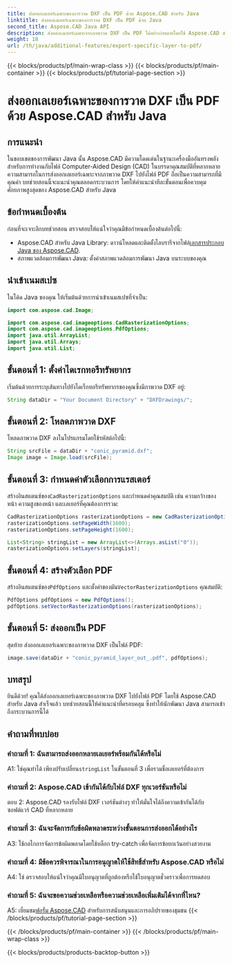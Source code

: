 ```yaml
---
title: ส่งออกเลเยอร์เฉพาะของการวาด DXF เป็น PDF ด้วย Aspose.CAD สำหรับ Java
linktitle: ส่งออกเลเยอร์เฉพาะของการวาด DXF เป็น PDF ด้วย Java
second_title: Aspose.CAD Java API
description: ส่งออกเลเยอร์เฉพาะจากภาพวาด DXF เป็น PDF ได้อย่างง่ายดายโดยใช้ Aspose.CAD สำหรับ Java ปฏิบัติตามคำแนะนำทีละขั้นตอนนี้เพื่อการผสานรวมที่ราบรื่น
weight: 18
url: /th/java/additional-features/export-specific-layer-to-pdf/
---
```


{{< blocks/products/pf/main-wrap-class >}}
{{< blocks/products/pf/main-container >}}
{{< blocks/products/pf/tutorial-page-section >}}

# ส่งออกเลเยอร์เฉพาะของการวาด DXF เป็น PDF ด้วย Aspose.CAD สำหรับ Java

## การแนะนำ

ในขอบเขตของการพัฒนา Java นั้น Aspose.CAD มีความโดดเด่นในฐานะเครื่องมืออันทรงพลังสำหรับการทำงานกับไฟล์ Computer-Aided Design (CAD) ในบรรดาคุณสมบัติที่หลากหลาย ความสามารถในการส่งออกเลเยอร์เฉพาะจากภาพวาด DXF ไปยังไฟล์ PDF ถือเป็นความสามารถที่มีคุณค่า บทช่วยสอนนี้จะแนะนำคุณตลอดกระบวนการ โดยให้คำแนะนำทีละขั้นตอนเพื่อควบคุมศักยภาพสูงสุดของ Aspose.CAD สำหรับ Java

## ข้อกำหนดเบื้องต้น

ก่อนที่จะเจาะลึกบทช่วยสอน ตรวจสอบให้แน่ใจว่าคุณมีข้อกำหนดเบื้องต้นต่อไปนี้:

-  Aspose.CAD สำหรับ Java Library: ดาวน์โหลดและติดตั้งไลบรารีจากไฟล์[เอกสารประกอบ Java ของ Aspose.CAD](https://reference.aspose.com/cad/java/).
- สภาพแวดล้อมการพัฒนา Java: ตั้งค่าสภาพแวดล้อมการพัฒนา Java บนระบบของคุณ

## นำเข้าเนมสเปซ

ในโค้ด Java ของคุณ ให้เริ่มต้นด้วยการนำเข้าเนมสเปซที่จำเป็น:

```java
import com.aspose.cad.Image;

import com.aspose.cad.imageoptions.CadRasterizationOptions;
import com.aspose.cad.imageoptions.PdfOptions;
import java.util.ArrayList;
import java.util.Arrays;
import java.util.List;
```

## ขั้นตอนที่ 1: ตั้งค่าไดเรกทอรีทรัพยากร

เริ่มต้นด้วยการระบุเส้นทางไปยังไดเร็กทอรีทรัพยากรของคุณซึ่งมีภาพวาด DXF อยู่:

```java
String dataDir = "Your Document Directory" + "DXFDrawings/";
```

## ขั้นตอนที่ 2: โหลดภาพวาด DXF

โหลดภาพวาด DXF ลงในโปรแกรมโดยใช้รหัสต่อไปนี้:

```java
String srcFile = dataDir + "conic_pyramid.dxf";
Image image = Image.load(srcFile);
```

## ขั้นตอนที่ 3: กำหนดค่าตัวเลือกการแรสเตอร์

 สร้างอินสแตนซ์ของ`CadRasterizationOptions` และกำหนดค่าคุณสมบัติ เช่น ความกว้างของหน้า ความสูงของหน้า และเลเยอร์ที่คุณต้องการรวม:

```java
CadRasterizationOptions rasterizationOptions = new CadRasterizationOptions();
rasterizationOptions.setPageWidth(1600);
rasterizationOptions.setPageHeight(1600);

List<String> stringList = new ArrayList<>(Arrays.asList("0"));
rasterizationOptions.setLayers(stringList);
```

## ขั้นตอนที่ 4: สร้างตัวเลือก PDF

 สร้างอินสแตนซ์ของ`PdfOptions` และตั้งค่าของมัน`VectorRasterizationOptions` คุณสมบัติ:

```java
PdfOptions pdfOptions = new PdfOptions();
pdfOptions.setVectorRasterizationOptions(rasterizationOptions);
```

## ขั้นตอนที่ 5: ส่งออกเป็น PDF

สุดท้าย ส่งออกเลเยอร์เฉพาะของภาพวาด DXF เป็นไฟล์ PDF:

```java
image.save(dataDir + "conic_pyramid_layer_out_.pdf", pdfOptions);
```

## บทสรุป

ยินดีด้วย! คุณได้ส่งออกเลเยอร์เฉพาะของภาพวาด DXF ไปยังไฟล์ PDF โดยใช้ Aspose.CAD สำหรับ Java สำเร็จแล้ว บทช่วยสอนนี้ให้คำแนะนำที่ครอบคลุม ซึ่งทำให้นักพัฒนา Java สามารถเข้าถึงกระบวนการนี้ได้

## คำถามที่พบบ่อย

### คำถามที่ 1: ฉันสามารถส่งออกหลายเลเยอร์พร้อมกันได้หรือไม่

 A1: ใช่คุณทำได้ เพียงปรับเปลี่ยน`stringList` ในขั้นตอนที่ 3 เพื่อรวมชื่อเลเยอร์ที่ต้องการ

### คำถามที่ 2: Aspose.CAD เข้ากันได้กับไฟล์ DXF ทุกเวอร์ชันหรือไม่

ตอบ 2: Aspose.CAD รองรับไฟล์ DXF เวอร์ชันต่างๆ ทำให้มั่นใจได้ถึงความเข้ากันได้กับซอฟต์แวร์ CAD ที่หลากหลาย

### คำถามที่ 3: ฉันจะจัดการกับข้อผิดพลาดระหว่างขั้นตอนการส่งออกได้อย่างไร

A3: ใช้กลไกการจัดการข้อผิดพลาดโดยใช้บล็อก try-catch เพื่อจัดการข้อยกเว้นอย่างสวยงาม

### คำถามที่ 4: มีข้อควรพิจารณาในการอนุญาตให้ใช้สิทธิ์สำหรับ Aspose.CAD หรือไม่

A4: ใช่ ตรวจสอบให้แน่ใจว่าคุณมีใบอนุญาตที่ถูกต้องหรือใช้ใบอนุญาตชั่วคราวเพื่อการทดสอบ

### คำถามที่ 5: ฉันจะขอความช่วยเหลือหรือความช่วยเหลือเพิ่มเติมได้จากที่ไหน?

A5: เยี่ยมชม[ฟอรั่ม Aspose.CAD](https://forum.aspose.com/c/cad/19) สำหรับการสนับสนุนและการอภิปรายของชุมชน
{{< /blocks/products/pf/tutorial-page-section >}}

{{< /blocks/products/pf/main-container >}}
{{< /blocks/products/pf/main-wrap-class >}}

{{< blocks/products/products-backtop-button >}}
